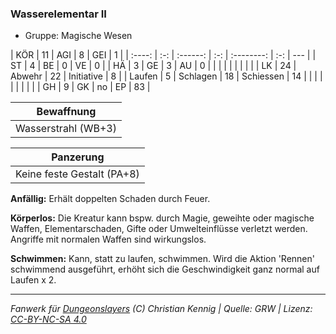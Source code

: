 ### Wasserelementar II

- Gruppe: Magische Wesen

|  KÖR   | 11  |   AGI    |  8  |    GEI     |  1  |
| :----: | :-: | :------: | :-: | :--------: | :-: | --- |
|   ST   |  4  |    BE    |  0  |     VE     |  0  |
|   HÄ   |  3  |    GE    |  3  |     AU     |  0  |
|        |     |          |     |            |     |     |
|   LK   | 24  |  Abwehr  | 22  | Initiative |  8  |
| Laufen |  5  | Schlagen | 18  | Schiessen  | 14  |
|        |     |          |     |            |     |     |
|   GH   |  9  |    GK    | no  |     EP     | 83  |

|     Bewaffnung      |
| :-----------------: |
| Wasserstrahl (WB+3) |

|         Panzerung          |
| :------------------------: |
| Keine feste Gestalt (PA+8) |

**Anfällig:** Erhält doppelten Schaden durch Feuer.

**Körperlos:** Die Kreatur kann bspw. durch Magie, geweihte oder magische Waffen, Elementarschaden, Gifte oder Umwelteinflüsse verletzt werden. Angriffe mit normalen Waffen sind wirkungslos.

**Schwimmen:** Kann, statt zu laufen, schwimmen. Wird die Aktion 'Rennen' schwimmend ausgeführt, erhöht sich die Geschwindigkeit ganz normal auf Laufen x 2.

---

_Fanwerk für [Dungeonslayers](https://www.dungeonslayers.net/) (C) Christian Kennig | Quelle: GRW | Lizenz: [CC-BY-NC-SA 4.0](https://creativecommons.org/licenses/by-nc-sa/4.0/deed.de)_
